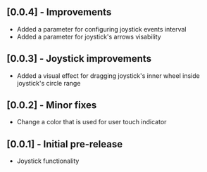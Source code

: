 ## [0.0.4] - Improvements

* Added a parameter for configuring joystick events interval
* Added a parameter for joystick's arrows visability

## [0.0.3] - Joystick improvements

* Added a visual effect for dragging joystick's inner wheel inside joystick's circle range

## [0.0.2] - Minor fixes

* Change a color that is used for user touch indicator

## [0.0.1] - Initial pre-release

* Joystick functionality
